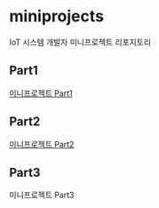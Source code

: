 # miniprojects
IoT 시스템 개발자 미니프로젝트 리포지토리

## Part1
[미니프로젝트 Part1](https://github.com/kooweajeeI/miniprojects/tree/main/part1)

## Part2
[미니프로젝트 Part2](https://github.com/kooweajeeI/miniprojects/tree/main/part2)

## Part3
미니프로젝트 Part3
